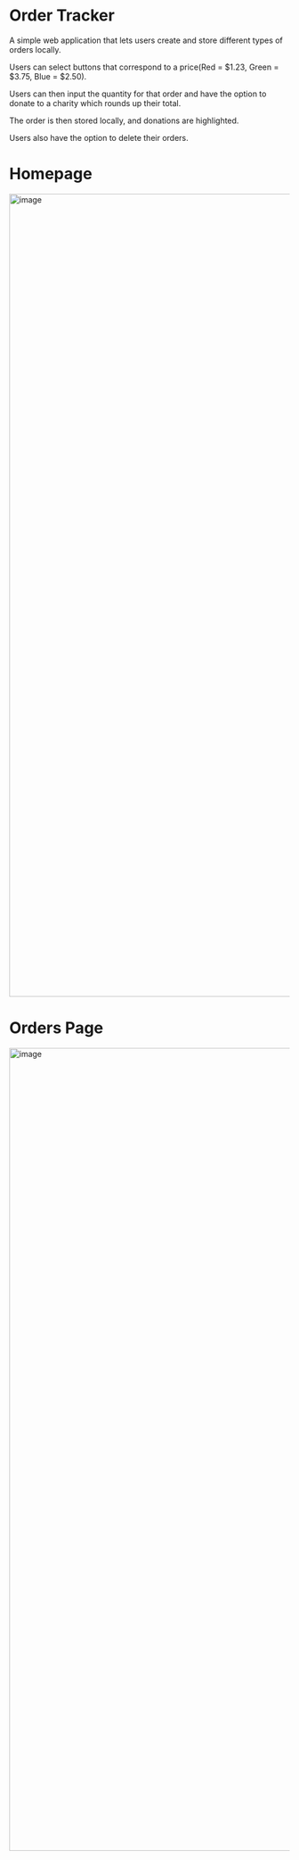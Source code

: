 # Order Tracker

A simple web application that lets users create and store different types of orders locally.

Users can select buttons that correspond to a price(Red = $1.23, Green = $3.75, Blue = $2.50). 

Users can then input the quantity for that order and have the option to donate to a charity which rounds up their total.

The order is then stored locally, and donations are highlighted.

Users also have the option to delete their orders.


# Homepage 
<img width="1440" alt="image" src="https://user-images.githubusercontent.com/78559271/202711132-1fc11263-03e3-4051-815f-d899c6a6835e.png">

# Orders Page
<img width="1440" alt="image" src="https://user-images.githubusercontent.com/78559271/202711470-eedd2d55-7aa9-403c-9b7e-a6be2e07a07c.png">




